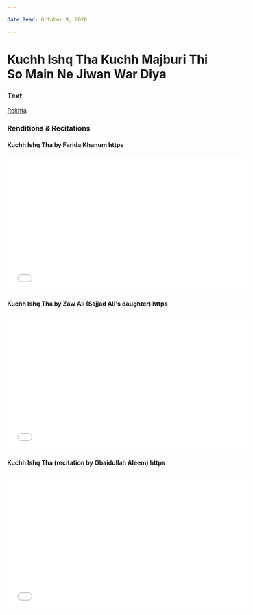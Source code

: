 ```yaml
---

Date Read: October 9, 2020

---
```


# Kuchh Ishq Tha Kuchh Majburi Thi So Main Ne Jiwan War Diya

### Text
[Rekhta](https://www.rekhta.org/ghazals/kuchh-ishq-thaa-kuchh-majbuurii-thii-so-main-ne-jiivan-vaar-diyaa-obaidullah-aleem-ghazals?)

### Renditions & Recitations

#### Kuchh Ishq Tha by Farida Khanum https

<iframe width="560" height="315" src="//www.youtube.com/embed/qN4vdIBtZ6I" title="YouTube video player" frameborder="0" allow="accelerometer; autoplay; clipboard-write; encrypted-media; gyroscope; picture-in-picture" allowfullscreen></iframe>

#### Kuchh Ishq Tha by Zaw Ali (Sajjad Ali's daughter) https

<iframe width="560" height="315" src="//www.youtube.com/embed/NLvNPl1D3sk" title="YouTube video player" frameborder="0" allow="accelerometer; autoplay; clipboard-write; encrypted-media; gyroscope; picture-in-picture" allowfullscreen></iframe>

#### Kuchh Ishq Tha (recitation by Obaidullah Aleem) https

<iframe width="560" height="315" src="//www.youtube.com/embed/FfEc6I222Uc" title="YouTube video player" frameborder="0" allow="accelerometer; autoplay; clipboard-write; encrypted-media; gyroscope; picture-in-picture" allowfullscreen></iframe>

